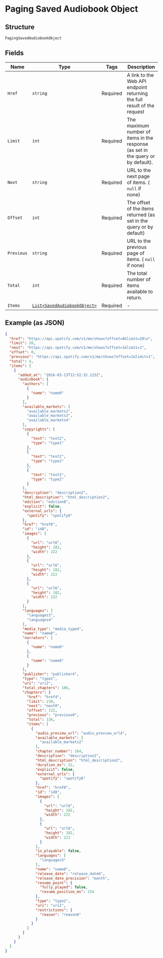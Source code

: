 
# Paging Saved Audiobook Object

## Structure

`PagingSavedAudiobookObject`

## Fields

| Name | Type | Tags | Description |
|  --- | --- | --- | --- |
| `Href` | `string` | Required | A link to the Web API endpoint returning the full result of the request |
| `Limit` | `int` | Required | The maximum number of items in the response (as set in the query or by default). |
| `Next` | `string` | Required | URL to the next page of items. ( `null` if none) |
| `Offset` | `int` | Required | The offset of the items returned (as set in the query or by default) |
| `Previous` | `string` | Required | URL to the previous page of items. ( `null` if none) |
| `Total` | `int` | Required | The total number of items available to return. |
| `Items` | [`List<SavedAudiobookObject>`](../../doc/models/saved-audiobook-object.md) | Required | - |

## Example (as JSON)

```json
{
  "href": "https://api.spotify.com/v1/me/shows?offset=0&limit=20\n",
  "limit": 20,
  "next": "https://api.spotify.com/v1/me/shows?offset=1&limit=1",
  "offset": 0,
  "previous": "https://api.spotify.com/v1/me/shows?offset=1&limit=1",
  "total": 4,
  "items": [
    {
      "added_at": "2016-03-13T12:52:32.123Z",
      "audiobook": {
        "authors": [
          {
            "name": "name0"
          }
        ],
        "available_markets": [
          "available_markets2",
          "available_markets3",
          "available_markets4"
        ],
        "copyrights": [
          {
            "text": "text2",
            "type": "type2"
          },
          {
            "text": "text2",
            "type": "type2"
          },
          {
            "text": "text2",
            "type": "type2"
          }
        ],
        "description": "description2",
        "html_description": "html_description2",
        "edition": "edition8",
        "explicit": false,
        "external_urls": {
          "spotify": "spotify6"
        },
        "href": "href0",
        "id": "id8",
        "images": [
          {
            "url": "url6",
            "height": 182,
            "width": 222
          },
          {
            "url": "url6",
            "height": 182,
            "width": 222
          },
          {
            "url": "url6",
            "height": 182,
            "width": 222
          }
        ],
        "languages": [
          "languages3",
          "languages4"
        ],
        "media_type": "media_type4",
        "name": "name8",
        "narrators": [
          {
            "name": "name0"
          },
          {
            "name": "name0"
          }
        ],
        "publisher": "publisher4",
        "type": "type2",
        "uri": "uri2",
        "total_chapters": 186,
        "chapters": {
          "href": "href4",
          "limit": 230,
          "next": "next0",
          "offset": 122,
          "previous": "previous0",
          "total": 136,
          "items": [
            {
              "audio_preview_url": "audio_preview_url4",
              "available_markets": [
                "available_markets2"
              ],
              "chapter_number": 164,
              "description": "description2",
              "html_description": "html_description2",
              "duration_ms": 52,
              "explicit": false,
              "external_urls": {
                "spotify": "spotify6"
              },
              "href": "href0",
              "id": "id8",
              "images": [
                {
                  "url": "url6",
                  "height": 182,
                  "width": 222
                },
                {
                  "url": "url6",
                  "height": 182,
                  "width": 222
                }
              ],
              "is_playable": false,
              "languages": [
                "languages5"
              ],
              "name": "name8",
              "release_date": "release_date6",
              "release_date_precision": "month",
              "resume_point": {
                "fully_played": false,
                "resume_position_ms": 254
              },
              "type": "type2",
              "uri": "uri2",
              "restrictions": {
                "reason": "reason0"
              }
            }
          ]
        }
      }
    }
  ]
}
```

